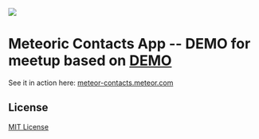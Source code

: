 ![](http://f.cl.ly/items/391y4708420P0H001k1G/meteoric.png)

# Meteoric Contacts App -- DEMO for meetup based on [DEMO](https://github.com/meteoric/contacts)

See it in action here: [meteor-contacts.meteor.com](http://meteor-contacts.meteor.com)

## License
[MIT License](https://github.com/bosnian/mitter/LICENSE)
